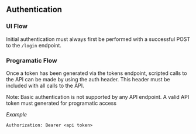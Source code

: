 ## Authentication

### UI Flow

Initial authentication must always first be performed with a successful POST to the `/login` endpoint.

### Programatic Flow

Once a token has been generated via the tokens endpoint, scripted calls to the API can be made by using the
auth header. This header must be included with all calls to the API.

Note: Basic authentication is not supported by any API endpoint. A valid API token must generated for programatic access

_Example_
```
Authorization: Bearer <api token>
```
